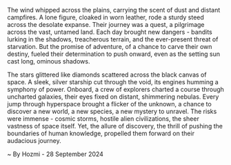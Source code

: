 
The wind whipped across the plains, carrying the scent of dust and distant campfires. A lone figure, cloaked in worn leather, rode a sturdy steed across the desolate expanse. Their journey was a quest, a pilgrimage across the vast, untamed land. Each day brought new dangers - bandits lurking in the shadows, treacherous terrain, and the ever-present threat of starvation. But the promise of adventure, of a chance to carve their own destiny, fueled their determination to push onward, even as the setting sun cast long, ominous shadows.

The stars glittered like diamonds scattered across the black canvas of space. A sleek, silver starship cut through the void, its engines humming a symphony of power. Onboard, a crew of explorers charted a course through uncharted galaxies, their eyes fixed on distant, shimmering nebulas. Every jump through hyperspace brought a flicker of the unknown, a chance to discover a new world, a new species, a new mystery to unravel. The risks were immense - cosmic storms, hostile alien civilizations, the sheer vastness of space itself. Yet, the allure of discovery, the thrill of pushing the boundaries of human knowledge, propelled them forward on their audacious journey. 

~ By Hozmi - 28 September 2024

